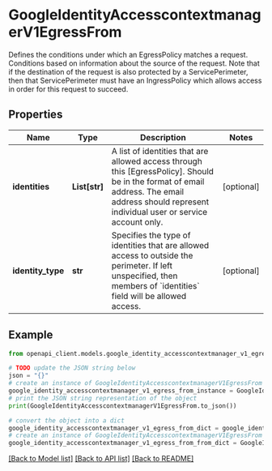 # GoogleIdentityAccesscontextmanagerV1EgressFrom

Defines the conditions under which an EgressPolicy matches a request. Conditions based on information about the source of the request. Note that if the destination of the request is also protected by a ServicePerimeter, then that ServicePerimeter must have an IngressPolicy which allows access in order for this request to succeed.

## Properties

Name | Type | Description | Notes
------------ | ------------- | ------------- | -------------
**identities** | **List[str]** | A list of identities that are allowed access through this [EgressPolicy]. Should be in the format of email address. The email address should represent individual user or service account only. | [optional] 
**identity_type** | **str** | Specifies the type of identities that are allowed access to outside the perimeter. If left unspecified, then members of &#x60;identities&#x60; field will be allowed access. | [optional] 

## Example

```python
from openapi_client.models.google_identity_accesscontextmanager_v1_egress_from import GoogleIdentityAccesscontextmanagerV1EgressFrom

# TODO update the JSON string below
json = "{}"
# create an instance of GoogleIdentityAccesscontextmanagerV1EgressFrom from a JSON string
google_identity_accesscontextmanager_v1_egress_from_instance = GoogleIdentityAccesscontextmanagerV1EgressFrom.from_json(json)
# print the JSON string representation of the object
print(GoogleIdentityAccesscontextmanagerV1EgressFrom.to_json())

# convert the object into a dict
google_identity_accesscontextmanager_v1_egress_from_dict = google_identity_accesscontextmanager_v1_egress_from_instance.to_dict()
# create an instance of GoogleIdentityAccesscontextmanagerV1EgressFrom from a dict
google_identity_accesscontextmanager_v1_egress_from_from_dict = GoogleIdentityAccesscontextmanagerV1EgressFrom.from_dict(google_identity_accesscontextmanager_v1_egress_from_dict)
```
[[Back to Model list]](../README.md#documentation-for-models) [[Back to API list]](../README.md#documentation-for-api-endpoints) [[Back to README]](../README.md)


